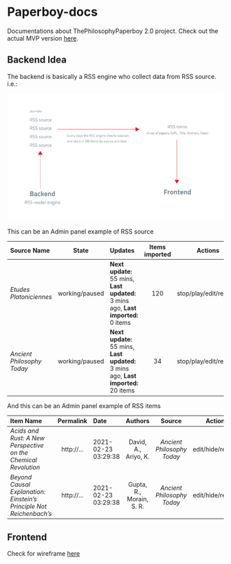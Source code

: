 # Paperboy-docs
Documentations about ThePhilosophyPaperboy 2.0 project. Check out the actual MVP version [here](https://thephilosophypaperboy.com/).


## Backend Idea

The backend is basically a RSS engine who collect data from RSS source. i.e.:

![RSS schema](img/RSS-scheme.png)

This can be an Admin panel example of RSS source

| Source Name       | State | Updates | Items imported | Actions |
|:-----------|:-:|:--|:-:|:-:|
| *Etudes Platoniciennes* | working/paused | **Next update:** 55 mins, **Last updated:** 3 mins ago, **Last imported:** 0 items | 120 | stop/play/edit/remove |
| *Ancient Philosophy Today* |  working/paused | **Next update:** 55 mins, **Last updated:** 3 mins ago, **Last imported:** 20 items | 34 | stop/play/edit/remove |


And this can be an Admin panel example of RSS items

| Item Name       | Permalink | Date | Authors | Source | Actions |
|:-----------|:-:|:--|:-:|:-:|:-:|
| *Acids and Rust: A New Perspective on the Chemical Revolution* | http://... | 2021-02-23 03:29:38 | David, A., Ariyo, K. |  *Ancient Philosophy Today* | edit/hide/remove |
| *Beyond Causal Explanation: Einstein’s Principle Not Reichenbach’s* |  http://... | 2021-02-23 03:29:38  | Gupta, R., Morain, S. R. |  *Ancient Philosophy Today* | edit/hide/remove |

## Frontend

Check for wireframe [here](https://github.com/lc-d/paperboy-docs/tree/main/prototype/wireframes)